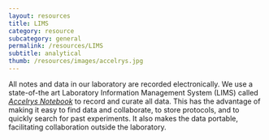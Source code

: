 ```yaml
---
layout: resources
title: LIMS
category: resource
subcategory: general
permalink: /resources/LIMS
subtitle: analytical
thumb: /resources/images/accelrys.jpg
---
```


All notes and data in our laboratory are recorded electronically. We use a state-of-the art Laboratory Information Management System (LIMS) called _[Accelrys Notebook](http://ilabber.com/home/)_ to record and curate all data. This has the advantage of making it easy to find data and collaborate, to store protocols, and to quickly search for past experiments. It also makes the data portable, facilitating collaboration outside the laboratory. 